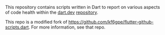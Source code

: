 This repository contains scripts written in Dart to report on various
aspects of code health within the
[dart.dev](https://dart.dev) [repository](https://github.com/dart-lang/site-www).

This repo is a modified fork of
https://github.com/kf6gpe/flutter-github-scripts.dart.
For more information, see that repo.
